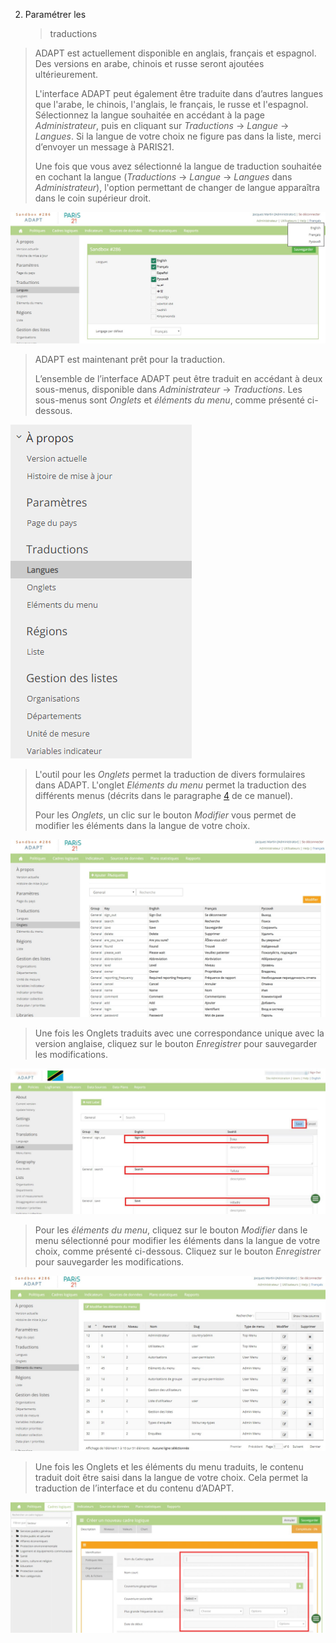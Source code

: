 2.  <span id="bookmark27" class="anchor"></span>Paramétrer les
    > traductions

> ADAPT est actuellement disponible en anglais, français et espagnol.
> Des versions en arabe, chinois et russe seront ajoutées
> ultérieurement.
>
> L'interface ADAPT peut également être traduite dans d’autres langues
> que l'arabe, le chinois, l'anglais, le français, le russe et
> l'espagnol. Sélectionnez la langue souhaitée en accédant à la page
> *Administrateur*, puis en cliquant sur *Traductions* -&gt; *Langue*
> -&gt; *Langues*. Si la langue de votre choix ne figure pas dans la
> liste, merci d’envoyer un message à PARIS21.
>
> Une fois que vous avez sélectionné la langue de traduction souhaitée
> en cochant la langue (*Traductions* -&gt; *Langue* -&gt; *Langues*
> dans *Administrateur*), l'option permettant de changer de langue
> apparaîtra dans le coin supérieur droit.

![](ADAPTmedia_fr\media\image15.jpeg)

> ADAPT est maintenant prêt pour la traduction.
>
> L’ensemble de l’interface ADAPT peut être traduit en accédant à deux
> sous-menus, disponible dans *Administrateur* -&gt; *Traductions*. Les
> sous-menus sont *Onglets* et *éléments du menu*, comme présenté
> ci-dessous.

![](ADAPTmedia_fr\media\image16.png)

> L'outil pour les *Onglets* permet la traduction de divers formulaires
> dans ADAPT. L'onglet *Eléments du menu* permet la traduction des
> différents menus (décrits dans le paragraphe [<u>4</u>](#menus-dadapt)
> de ce manuel).
>
> Pour les *Onglets*, un clic sur le bouton *Modifier* vous permet de
> modifier les éléments dans la langue de votre choix.

![](ADAPTmedia_fr\media\image17.jpeg)

> Une fois les Onglets traduits avec une correspondance unique avec la
> version anglaise, cliquez sur le bouton *Enregistrer* pour sauvegarder
> les modifications.

![](ADAPTmedia_fr\media\image18.jpeg)

> Pour les *éléments du menu*, cliquez sur le bouton *Modifier* dans le
> menu sélectionné pour modifier les éléments dans la langue de votre
> choix, comme présenté ci-dessous. Cliquez sur le bouton *Enregistrer*
> pour sauvegarder les modifications.

![](ADAPTmedia_fr\media\image19.jpeg)

> Une fois les Onglets et les éléments du menu traduits, le contenu
> traduit doit être saisi dans la langue de votre choix. Cela permet la
> traduction de l’interface et du contenu d’ADAPT.

![](ADAPTmedia_fr\media\image20.jpeg)